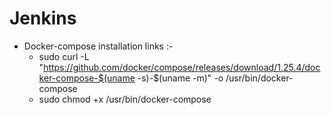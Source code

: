 # Jenkins

- Docker-compose installation links :-
  * sudo curl -L "https://github.com/docker/compose/releases/download/1.25.4/docker-compose-$(uname -s)-$(uname -m)" -o /usr/bin/docker-compose
  * sudo chmod +x /usr/bin/docker-compose
